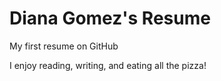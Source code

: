 # Diana Gomez's Resume

My first resume on GitHub

I enjoy reading, writing, and eating all the pizza!
